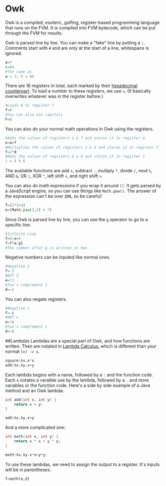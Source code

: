 # Owk
Owk is a compiled, esoteric, golfing, register-based programming language that runs on the FVM. It is compiled into FVM bytecode, which can be put through the FVM for results.

Owk is parsed line by line. You can make a "fake" line by putting a `;`. Comments start with `#` and are only at the start of a line, whitespace is ignored.

```python
a=7
6=84
#The same as
a = 7; 6 = 84
```

There are 16 registers in total, each marked by their [hexadecimal counterpart](https://en.m.wikipedia.org/wiki/Hexadecimal#Using_0.E2.80.939_and_A.E2.80.93F). To load a number to these registers, we use `=`. (It basically overwrites whatever was in the register before.)

```python
#Loads 8 to register f
f=8
#You can also use capitals
F=8
```

You can also do your normal math operations in Owk using the registers.

```python
#Adds the values of registers a & f and stores it in register e
e=a+f
#Multiplies the values of registers 2 & d and stores it in register f
f=2*d
#Mods the values of registers 8 & 6 and stores it in register 1
1 = 8 % 6
```

The available functions are add `+`, subtract `-`, multiply `*`, divide `/`, mod `%`, AND `&`, OR `|`, XOR `^`, left shift `<`, and right shift `>`.

You can also do math expressions if you wrap it around `()`. It gets parsed by a JavaScript engine, so you can use things like `Math.pow()`. The answer of the expression can't be over **`255`**, so be careful!

```python
f=(2*3+4)
e=(Math.pow(2,3) + 7)
```

Since Owk is parsed line by line, you can use the `g` operator to go to a specific line.

```python
#Infinite Loop
f=8;e=6
f=f*e;g1
#The number after g is written in hex
```

Negative numbers can be inputed like normal ones.

```python
#Negative 2
f=-2
#NOT 2
e=!2
#Two's complement 2
d=~2
```

You can also negate registers.

```python
#Negative c
f=-c
#NOT c
e=!c
#Two's complement c
d=~c
```

##Lambdas
Lambdas are a special part of Owk, and how functions are written. Then are notated in [Lambda Calculus](https://en.m.wikipedia.org/wiki/Lambda_calculus), which is different than your normal `(x) -> x`.

```python
square:λx.x*x
add:λx.λy.x+y
```

Each lambda begins with a name, followed by a `:` and the function code. Each `λ` notates a varaible use by the lambda, followed by a `.` and more variables or the function code. Here's a side by side example of a Java method and an Owk lambda:

```java
int add(int x, int y) {
    return x + y;
}
```
```python
add:λx.λy.x+y
```

And a more complicated one:

```java
int math(int x, int y) {
    return x * x + y * y;
}
```

```python
math:λx.λy.x*x+y*y;
```

To use these lambdas, we need to assign the output to a register. It's inputs will be in parentheses.

```python
f=math(e,d)
```

